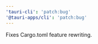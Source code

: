 ```yaml
---
'tauri-cli': 'patch:bug'
'@tauri-apps/cli': 'patch:bug'
---
```


Fixes Cargo.toml feature rewriting.
